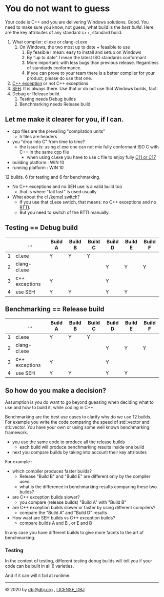 # You do not want to guess

Your code is C++ and you are delivering Windows solutions. Good. You need to make sure you know, not guess, what build is the *best build*. Here are the key attributes of any standard c++, standard build.

1. What compiler: cl.exe or clang-cl.exe
   1. On Windows, the two most up to date + feasible to use
      1. By feasible I mean: easy to install and setup on Windows
      2. By "up to date" I mean the latest ISO standards conformant
      3. More important: with less bugs than previous release. Regardless of standards conformance.
      4. If you can prove to your team there is a better compiler for your product, please do use that one.
2. [C++ exception](http://www.open-std.org/jtc1/sc22/wg21/docs/papers/2019/p0709r4.pdf) or not C++ exceptions
3. [SEH](https://docs.microsoft.com/en-us/cpp/cpp/structured-exception-handling-c-cpp?view=msvc-160). It is always there. Use that or do not use that Windows builds, fact.
4. Debug or Release build. 
   1. Testing needs Debug builds
   2. Benchmarking needs Release build

## Let me make it clearer for you, if I can.

- cpp files are the prevailing "compilation units"
  - h files are headers 
- you "drop into C" from time to time?
  - the issue is: using cl.exe one can not mix fully conformant ISO C with C++ in the same cpp file
    - when using cl.exe you have to use c file to enjoy fully [C11 or C17](https://docs.microsoft.com/en-us/cpp/build/reference/std-specify-language-standard-version?view=msvc-160)
- building platform : WIN 10
- running  platform : WIN 10

12 builds. 6 for testing and 6 for benchmarking.

- No C++ exceptions and no SEH use is a valid build too
  - that is where "fail fast" is used usually
- What about the cl [/kernel switch](https://docs.microsoft.com/en-us/cpp/build/reference/kernel-create-kernel-mode-binary?view=msvc-160)?
  - If you use that cl.exe swtich, that means: no C++ exceptions and no [RTTI](https://docs.microsoft.com/en-us/cpp/cpp/run-time-type-information?view=msvc-160). 
  - But you need to switch of the RTTI manually.

## Testing == Debug build


|   | ...            | Build A | Build B | Build C | Build D | Build E | Build F
|---|----------------|-------- |---------|---------|---------|---------|---------|
| 1 | cl.exe         | Y       | Y       | Y       |         |         |         |
| 2 | clang-cl.exe   |         |         |         |  Y      | Y       | Y       |
| 3 | c++ exceptions | Y       |         |         |  Y      |         |         |
| 4 | use SEH        | Y       | Y       |         |  Y      | Y       |         |


## Benchmarking == Release build


|   | ...            | Build A | Build B | Build C | Build D | Build E | Build F
|---|----------------|-------- |---------|---------|---------|---------|---------|
| 1 | cl.exe         | Y       | Y       | Y       |         |         |         |
| 2 | clang-cl.exe   |         |         |         |  Y      | Y       | Y       |
| 3 | c++ exceptions | Y       |         |         |  Y      |         |         |
| 4 | use SEH        | Y       | Y       |         |  Y      | Y       |         |

## So how do you make a decision?

Assumption is you do want to go beyond guessing when deciding what to use and how to build it, while coding in C++. 

Benchmarking are the best use cases to clarify why do we use 12 builds. For example you write the code comparing the speed of std::vector and stl::vector. You have your own or using some well known benchmarking framework. 

- you use the same code to produce all the release builds
  - each build will produce benchmarking results inside one build
- next you compare builds by taking into account their key attributes

For example :  

- which compiler produces faster builds?
  - Release "Build B" and "Build E" are different only by the compiler used. 
  - what is the difference in benchmarking results comparing these two builds?
- are C++ exception builds slower?
  - you compare (release builds) "Build A" with "Build B"
- are C++ exception builds slower or faster by using different compilers?
   - compare the "Build A" and "Build D" results
- How wast are SEH builds vs C++ exception builds?
  - compare builds A and B , or E and B

In any case you have different builds to give more facets to the art of benchmarking.

### Testing

In the context of testing, different testing debug builds will tell you if your code can be built in all 6 varieties. 

And if it can will it fail at runtime.

---
&copy; 2020 by dbj@dbj.org , [LICENSE_DBJ](https://dbj.org/license_dbj)

